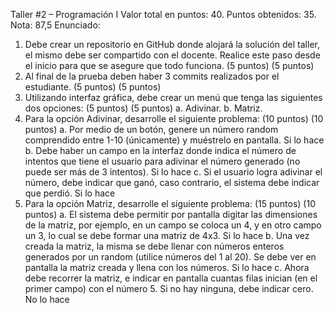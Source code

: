 Taller #2 – Programación I
Valor total en puntos: 40. Puntos obtenidos: 35. Nota: 87,5
Enunciado:
1.	Debe crear un repositorio en GitHub donde alojará la solución del taller, el mismo debe ser compartido con el docente. Realice este paso desde el inicio para que se asegure que todo funciona. (5 puntos) (5 puntos)
2.	Al final de la prueba deben haber 3 commits realizados por el estudiante. (5 puntos) (5 puntos)
3.	Utilizando interfaz gráfica, debe crear un menú que tenga las siguientes dos opciones: (5 puntos) (5 puntos)
a.	Adivinar.
b.	Matriz.
4.	Para la opción Adivinar, desarrolle el siguiente problema: (10 puntos) (10 puntos)
a.	Por medio de un botón, genere un número random comprendido entre 1-10 (únicamente) y muéstrelo en pantalla. Si lo hace 
b.	Debe haber un campo en la interfaz donde indica el número de intentos que tiene el usuario para adivinar el número generado (no puede ser más de 3 intentos). Si lo hace
c.	Si el usuario logra adivinar el número, debe indicar que ganó, caso contrario, el sistema debe indicar que perdió. Si lo hace
5.	Para la opción Matriz, desarrolle el siguiente problema: (15 puntos) (10 puntos)
a.	El sistema debe permitir por pantalla digitar las dimensiones de la matriz, por ejemplo, en un campo se coloca un 4, y en otro campo un 3, lo cual se debe formar una matriz de 4x3. Si lo hace
b.	Una vez creada la matriz, la misma se debe llenar con números enteros generados por un random (utilice números del 1 al 20). Se debe ver en pantalla la matriz creada y llena con los números. Si lo hace
c.	Ahora debe recorrer la matriz, e indicar en pantalla cuantas filas inician (en el primer campo) con el número 5. Si no hay ninguna, debe indicar cero. No lo hace
